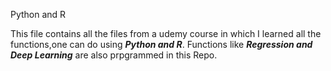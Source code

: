 Python and R

This file contains all the files from a udemy course in which I learned all the functions,one can do using ***Python and R***.
Functions like  ***Regression and Deep Learning*** are also prpgrammed in this Repo. 
